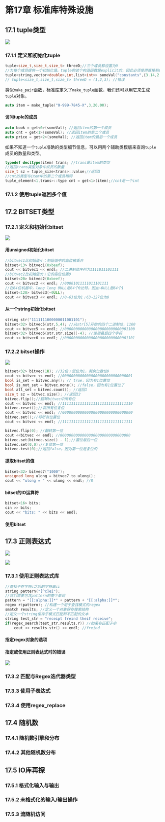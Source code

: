 # 第17章 标准库特殊设施

## 17.1 tuple类型

![](.gitbook/assets/table-17.1.png)



### 17.1.1 定义和初始化tuple

```cpp
tuple<size_t,size_t,size_t> threeD;//三个成员都设置为0
//为每个成员提供一个初始化值。tuple的这个构造函数是explicit的，因此必须使用直接初始化语法
tuple<string,vector<double>,int,list<int>> someVal("constants",{3.14,2.718},42,{0,1,2,3,4,5});
// tuple<size_t,size_t,size_t> threeD = (1,2,3); //错误
```

类似`make_pair`函数，标准库定义了`make_tuple`函数，我们还可以用它来生成`tuple`对象。

```cpp
auto item = make_tuple("0-999-7845-X",3,20.00);
```

#### 访问tuple的成员

```cpp
auto book = get<0>(someVal); //返回item的第一个成员
auto cnt = get<1>(someVal); //返回item的第二个成员
auto price = get<2>(someVal); //返回item的最后一个成员
```
如果不知道一个`tuple`准确的类型细节信息，可以用两个辅助类模版来查询`tuple`成员的数量和类型。

```cpp
typedef decltype(item) trans; //trans是item的类型
//返回trans类型对象中成员的数量
size_t sz = tuple_size<trans>::value;//返回3
//cnt的类型与item中的第二个成员相同
tuple_element<1,trans>::type cnt = get<1>(item);//cnt是一个int
```
### 17.1.2 使用tuple返回多个值



## 17.2 BITSET类型


### 17.2.1 定义和初始化bitset

![](.gitbook/assets/table-17.2.png)

#### 用unsigned初始化bitset

```cpp
//bitvec1比初始值小；初始值中的高位被丢弃
bitset<13> bitvec1(0xbeef);
cout << bitvec1 << endl; //二进制位序列为1111011101111
//bitvec2比初始值大；它的高位位置0
bitset<20> bitvec2(0xbeef);
cout << bitvec2 << endl; //00001011111011101111
//在64位机器中，long long 0ULL是64个0比特，因此~0ULL是64个1
bitset<128> bitvec3(~0ULL);
cout << bitvec3 << endl; //0~63位为1；63~127位为0
```

#### 从一个string初始化bitset

```cpp
string str("1111111000000011001101");
bitset<32> bitvec5(str,5,4); //从str[5]开始的四个二进制位，1100
cout << bitvec5 << endl; //00000000000000000000000000001100
bitset<32> bitvec6(str,str.size()-4); //使用最后四个字符
cout << bitvec6 << endl; //00000000000000000000000000001101
```
### 17.2.2 bitset操作

![](.gitbook/assets/table-17.3.png)

```cpp
bitset<32> bitvec(1U); //32位；低位为1，剩余位数位0
cout << bitvec << endl; //00000000000000000000000000000001
bool is_set = bitvec.any(); // true，因为有1位置位
bool is_not_set = bitvec.none(); //false，因为有1位置位了
bool all_set = bitvec.count(); //返回1
size_t sz = bitvec.size(); //返回32
bitvec.flip();//翻转bitvec中所有位
cout << bitvec << endl; //11111111111111111111111111111110
bitvec.reset();//将所有位复位
cout << bitvec << endl; //00000000000000000000000000000000
bitvec.set();//将所有位置位
cout << bitvec << endl; //11111111111111111111111111111111
```

```cpp
bitvec.flip(0); //翻转第一位
cout <<bitvec << endl; //00000000000000000000000000000000
bitvec.set(bitvec.size() - 1);//置位最后一位
bitvec.set(0,0);//复位第一位
bitvec.test(0);//返回false，因为第一位是复位的
```
#### 提取bitset的值

```cpp
bitset<32> bitvec7("1000");
unsigned long ulong = bitvec7.to_ulong();
cout << "ulong = " << ulong << endl; //8
```

#### bitset的IO运算符

```cpp
bitset<16> bits;
cin >> bits;
cout << "bits: " << bits << endl;
```

#### 使用bitset

## 17.3 正则表达式

![](.gitbook/assets/table-17.4.png)

![](.gitbook/assets/table-17.5.png)

### 17.3.1 使用正则表达式库

```cpp
//查找不在字符c之后的字符串ci
string pattern("[^c]ei");
//我们需要包含pattern的整个单词
pattern = "[[:alpha:]]*" + pattern + "[[:alpha:]]*";
regex r(pattern); //构建一个用于查找模式的regex
smatch results; //定义一个对象保存搜索结构
//定义一个string保存于模式匹配和不匹配的文本
string test_str = "receipt freind theif receive";
if(regex_search(test_str,results,r)) //如果有匹配子串
    cout << results.str() << endl; //freind
```

#### 指定regex对象的选项

#### 指定或使用正则表达式时的错误

![](.gitbook/assets/table-17.7.png)

### 17.3.2 匹配与Regex迭代器类型

### 17.3.3 使用子表达式

### 17.3.4 使用regex_replace

## 17.4 随机数

### 17.4.1 随机数引擎和分布

### 17.4.2 其他随机数分布

## 17.5 IO库再探

### 17.5.1 格式化输入与输出

### 17.5.2 未格式化的输入/输出操作

### 17.5.3 流随机访问